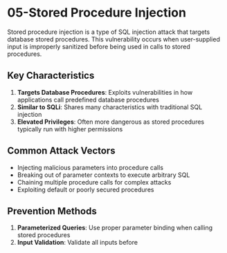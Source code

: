 

# 05-Stored Procedure Injection

Stored procedure injection is a type of SQL injection attack that targets database stored procedures. This vulnerability occurs when user-supplied input is improperly sanitized before being used in calls to stored procedures.

## Key Characteristics

1. **Targets Database Procedures**: Exploits vulnerabilities in how applications call predefined database procedures
2. **Similar to SQLi**: Shares many characteristics with traditional SQL injection
3. **Elevated Privileges**: Often more dangerous as stored procedures typically run with higher permissions

## Common Attack Vectors

- Injecting malicious parameters into procedure calls
- Breaking out of parameter contexts to execute arbitrary SQL
- Chaining multiple procedure calls for complex attacks
- Exploiting default or poorly secured procedures

## Prevention Methods

1. **Parameterized Queries**: Use proper parameter binding when calling stored procedures
2. **Input Validation**: Validate all inputs before